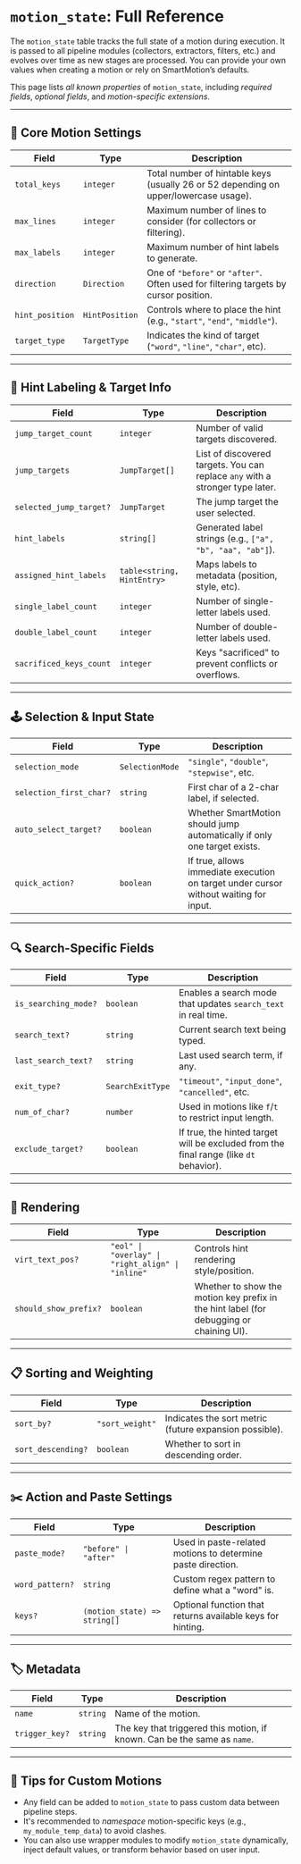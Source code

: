 # `motion_state`: Full Reference

The `motion_state` table tracks the full state of a motion during execution. It is passed to all pipeline modules (collectors, extractors, filters, etc.) and evolves over time as new stages are processed. You can provide your own values when creating a motion or rely on SmartMotion’s defaults.

This page lists _all known properties_ of `motion_state`, including _required fields_, _optional fields_, and _motion-specific extensions_.

---

## 🔧 Core Motion Settings

| Field           | Type           | Description                                                                          |
| --------------- | -------------- | ------------------------------------------------------------------------------------ |
| `total_keys`    | `integer`      | Total number of hintable keys (usually 26 or 52 depending on upper/lowercase usage). |
| `max_lines`     | `integer`      | Maximum number of lines to consider (for collectors or filtering).                   |
| `max_labels`    | `integer`      | Maximum number of hint labels to generate.                                           |
| `direction`     | `Direction`    | One of `"before"` or `"after"`. Often used for filtering targets by cursor position. |
| `hint_position` | `HintPosition` | Controls where to place the hint (e.g., `"start"`, `"end"`, `"middle"`).             |
| `target_type`   | `TargetType`   | Indicates the kind of target (`"word"`, `"line"`, `"char"`, etc).                    |

---

## 🧠 Hint Labeling & Target Info

| Field                   | Type                       | Description                                                                   |
| ----------------------- | -------------------------- | ----------------------------------------------------------------------------- |
| `jump_target_count`     | `integer`                  | Number of valid targets discovered.                                           |
| `jump_targets`          | `JumpTarget[]`             | List of discovered targets. You can replace `any` with a stronger type later. |
| `selected_jump_target?` | `JumpTarget`               | The jump target the user selected.                                            |
| `hint_labels`           | `string[]`                 | Generated label strings (e.g., `["a", "b", "aa", "ab"]`).                     |
| `assigned_hint_labels`  | `table<string, HintEntry>` | Maps labels to metadata (position, style, etc).                               |
| `single_label_count`    | `integer`                  | Number of single-letter labels used.                                          |
| `double_label_count`    | `integer`                  | Number of double-letter labels used.                                          |
| `sacrificed_keys_count` | `integer`                  | Keys "sacrificed" to prevent conflicts or overflows.                          |

---

## 🕹️ Selection & Input State

| Field                   | Type            | Description                                                                           |
| ----------------------- | --------------- | ------------------------------------------------------------------------------------- |
| `selection_mode`        | `SelectionMode` | `"single"`, `"double"`, `"stepwise"`, etc.                                            |
| `selection_first_char?` | `string`        | First char of a 2-char label, if selected.                                            |
| `auto_select_target?`   | `boolean`       | Whether SmartMotion should jump automatically if only one target exists.              |
| `quick_action?`         | `boolean`       | If true, allows immediate execution on target under cursor without waiting for input. |

---

## 🔍 Search-Specific Fields

| Field                | Type             | Description                                                                            |
| -------------------- | ---------------- | -------------------------------------------------------------------------------------- |
| `is_searching_mode?` | `boolean`        | Enables a search mode that updates `search_text` in real time.                         |
| `search_text?`       | `string`         | Current search text being typed.                                                       |
| `last_search_text?`  | `string`         | Last used search term, if any.                                                         |
| `exit_type?`         | `SearchExitType` | `"timeout"`, `"input_done"`, `"cancelled"`, etc.                                       |
| `num_of_char?`       | `number`         | Used in motions like `f`/`t` to restrict input length.                                 |
| `exclude_target?`    | `boolean`        | If true, the hinted target will be excluded from the final range (like `dt` behavior). |

---

## 🎨 Rendering

| Field                 | Type                                              | Description                                                                             |
| --------------------- | ------------------------------------------------- | --------------------------------------------------------------------------------------- |
| `virt_text_pos?`      | `"eol" \| "overlay" \| "right_align" \| "inline"` | Controls hint rendering style/position.                                                 |
| `should_show_prefix?` | `boolean`                                         | Whether to show the motion key prefix in the hint label (for debugging or chaining UI). |

---

## 📋 Sorting and Weighting

| Field              | Type            | Description                                            |
| ------------------ | --------------- | ------------------------------------------------------ |
| `sort_by?`         | `"sort_weight"` | Indicates the sort metric (future expansion possible). |
| `sort_descending?` | `boolean`       | Whether to sort in descending order.                   |

---

## ✂️ Action and Paste Settings

| Field           | Type                         | Description                                                 |
| --------------- | ---------------------------- | ----------------------------------------------------------- |
| `paste_mode?`   | `"before" \| "after"`        | Used in paste-related motions to determine paste direction. |
| `word_pattern?` | `string`                     | Custom regex pattern to define what a "word" is.            |
| `keys?`         | `(motion_state) => string[]` | Optional function that returns available keys for hinting.  |

---

## 🏷️ Metadata

| Field          | Type     | Description                                                              |
| -------------- | -------- | ------------------------------------------------------------------------ |
| `name`         | `string` | Name of the motion.                                                      |
| `trigger_key?` | `string` | The key that triggered this motion, if known. Can be the same as `name`. |

---

## 🧩 Tips for Custom Motions

- Any field can be added to `motion_state` to pass custom data between pipeline steps.
- It's recommended to _namespace_ motion-specific keys (e.g., `my_module_temp_data`) to avoid clashes.
- You can also use wrapper modules to modify `motion_state` dynamically, inject default values, or transform behavior based on user input.
